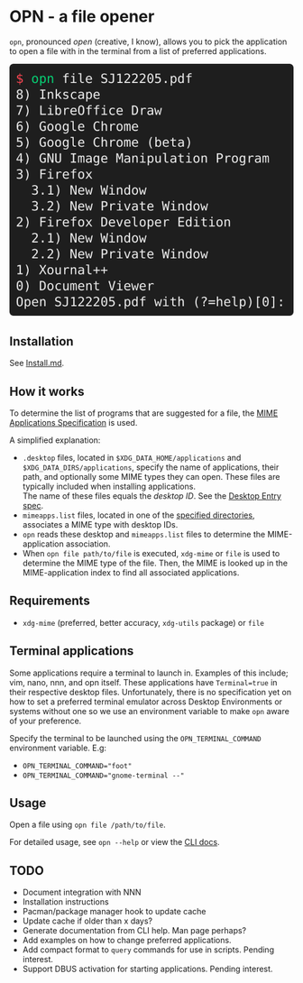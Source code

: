 # OPN - a file opener

`opn`, pronounced _open_ (creative, I know), allows you to pick the application to open a file with
in the terminal from a list of preferred applications.

![Example of opening a PDF file with opn](.github/example_open_pdf.svg)

## Installation
See [Install.md](Install.md).

## How it works
To determine the list of programs that are suggested for a file, the 
[MIME Applications Specification](https://specifications.freedesktop.org/mime-apps-spec/1.0.1/)
is used.

A simplified explanation:
- `.desktop` files, located in `$XDG_DATA_HOME/applications` and `$XDG_DATA_DIRS/applications`,
  specify the name of applications, their path, and optionally some MIME types they can open.
  These files are typically included when installing applications.  
  The name of these files equals the _desktop ID_.
  See the [Desktop Entry spec](https://specifications.freedesktop.org/desktop-entry-spec/1.5/index.html#).
- `mimeapps.list` files, located in one of the [specified directories](https://specifications.freedesktop.org/mime-apps-spec/1.0.1/file.html),
  associates a MIME type with desktop IDs.
- `opn` reads these desktop and `mimeapps.list` files to determine the MIME-application association.
- When `opn file path/to/file` is executed, `xdg-mime` or `file` is used to determine the MIME type
  of the file. Then, the MIME is looked up in the MIME-application index to find all associated
  applications.

## Requirements
- `xdg-mime` (preferred, better accuracy, `xdg-utils` package) or `file`

## Terminal applications
Some applications require a terminal to launch in. Examples of this include; vim, nano, nnn, and opn
itself. These applications have `Terminal=true` in their respective desktop files.
Unfortunately, there is no specification yet on how to set a preferred terminal emulator across
Desktop Environments or systems without one so we use an environment variable to make `opn` aware of
your preference.

Specify the terminal to be launched using the `OPN_TERMINAL_COMMAND` environment variable. E.g:
- `OPN_TERMINAL_COMMAND="foot"`
- `OPN_TERMINAL_COMMAND="gnome-terminal --"`

## Usage
Open a file using `opn file /path/to/file`.

For detailed usage, see `opn --help` or view the [CLI docs](./docs/cli/opn.md).

## TODO
- Document integration with NNN
- Installation instructions
- Pacman/package manager hook to update cache
- Update cache if older than x days?
- Generate documentation from CLI help. Man page perhaps?
- Add examples on how to change preferred applications.
- Add compact format to `query` commands for use in scripts. Pending interest.
- Support DBUS activation for starting applications. Pending interest.
